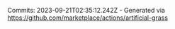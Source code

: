 Commits: 2023-09-21T02:35:12.242Z - Generated via https://github.com/marketplace/actions/artificial-grass
<br>
